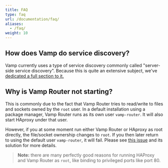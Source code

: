 ```yaml
---
title: FAQ
type: faq
url: /documentation/faq/
aliases:
  - /faq/
weight: 10
---
```


## How does Vamp do service discovery?

Vamp currently uses a type of service discovery commonly called "server-side service discovery". Because this is quite an extensive subject, we've [dedicated a full section to it.](/documentation/about-vamp/service-discovery/)

## Why is Vamp Router not starting?

This is commonly due to the fact that Vamp Router tries to read/write to files and sockets owned by the `root` user. In a default installation using a package manager, Vamp Router runs as its own user `vamp-router`. It will also start HAproxy under that user.

However, if you at some moment run either Vamp Router or HAproxy as root directly, the file/socket ownership changes to `root`. If you then later return to using the default user `vamp-router`, it will fail. Please see [this issue](https://github.com/magneticio/vamp-router/issues/22#issuecomment-138900317) and its solution for more details.

> **Note:** there are many perfectly good reasons for running HAProxy and Vamp Router as `root`, like binding to privileged ports like port 80.
